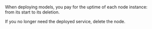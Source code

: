 When deploying models, you pay for the uptime of each node instance: from its start to its deletion.

If you no longer need the deployed service, delete the node.